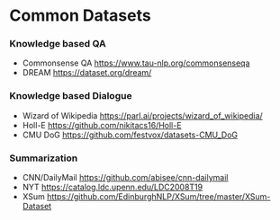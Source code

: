 # Common Datasets

### Knowledge based QA
+ Commonsense QA https://www.tau-nlp.org/commonsenseqa
+ DREAM https://dataset.org/dream/

### Knowledge based Dialogue
+ Wizard of Wikipedia https://parl.ai/projects/wizard_of_wikipedia/
+ Holl-E https://github.com/nikitacs16/Holl-E
+ CMU DoG https://github.com/festvox/datasets-CMU_DoG

### Summarization
+ CNN/DailyMail https://github.com/abisee/cnn-dailymail
+ NYT https://catalog.ldc.upenn.edu/LDC2008T19
+ XSum https://github.com/EdinburghNLP/XSum/tree/master/XSum-Dataset

